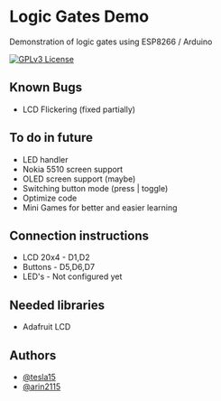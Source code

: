 
# Logic Gates Demo
Demonstration of logic gates using ESP8266 / Arduino




[![GPLv3 License](https://img.shields.io/badge/License-GPL%20v3-yellow.svg)](https://opensource.org/licenses/)


## Known Bugs
- LCD Flickering (fixed partially)
## To do in future
- LED handler
- Nokia 5510 screen support
- OLED screen support (maybe)
- Switching button mode (press | toggle)
- Optimize code
- Mini Games for better and easier learning
## Connection instructions
- LCD 20x4 - D1,D2
- Buttons - D5,D6,D7
- LED's - Not configured yet

## Needed libraries
- Adafruit LCD
## Authors

- [@tesla15](https://www.github.com/tesla15)
- [@arin2115](https://www.github.com/arin2115)

